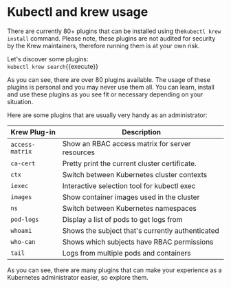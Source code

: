  # Kubectl and krew usage

 There are currently 80+ plugins that can be installed using the`kubectl krew install` command. Please note, these plugins are not audited for security by the Krew maintainers, therefore running them is at your own risk.


Let's discover some plugins:  
`kubectl krew search`{{execute}}


As you can see, there are over 80 plugins available. The usage of these plugins is  personal and you may never  use them all. You can learn, install and use these plugins as you see fit or necessary depending on your situation.  

Here are some plugins that are usually very handy as an administrator:  

| Krew Plug-in | Description |
| --- | --- |
| `access-matrix` | Show an RBAC access matrix for server resources |
| `ca-cert` | Pretty print the current cluster certificate. |
| `ctx` | Switch between Kubernetes cluster contexts |
| `iexec` | Interactive selection tool for kubectl exec |
| `images` | Show container images used in the cluster |
| `ns` | Switch between Kubernetes namespaces |
| `pod-logs` | Display a list of pods to get logs from |
| `whoami` | Shows the subject that's currently authenticated |
| `who-can` | Shows which subjects have RBAC permissions |
| `tail` | Logs from multiple pods and containers |

As you can see, there are many plugins that can make your experience as a Kubernetes administrator easier, so explore them.
